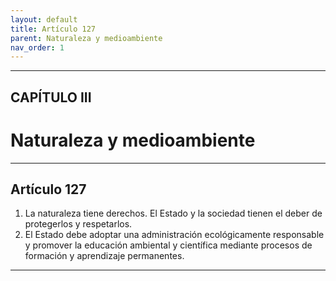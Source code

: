 ```yaml
---
layout: default
title: Artículo 127
parent: Naturaleza y medioambiente
nav_order: 1
---
```


---

## CAPÍTULO III
# Naturaleza y medioambiente

---

## Artículo 127

1. La naturaleza tiene derechos. El Estado y la sociedad tienen el deber de protegerlos y respetarlos.
2. El Estado debe adoptar una administración ecológicamente responsable y promover la educación ambiental y científica mediante procesos de formación y aprendizaje permanentes.

---